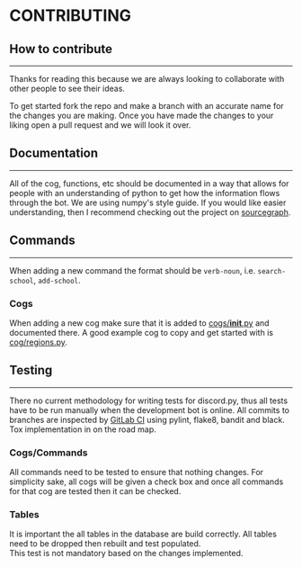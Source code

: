 # CONTRIBUTING

<!-- markdownlint-disable MD024 -->

## How to contribute

---

Thanks for reading this because we are always looking to collaborate with other people to see their ideas.

To get started fork the repo and make a branch with an accurate name for the changes you are making. Once you have made the changes to your liking open a pull request and we will look it over.

## Documentation

---

All of the cog, functions, etc should be documented in a way that allows for people with an understanding of python to get how the information flows through the bot. We are using numpy's style guide. If you would like easier understanding, then I recommend checking out the project on [sourcegraph](https://sourcegraph.com/github.com/Competitive-Cyber-Clubs/Discord-Bot).

## Commands

---

When adding a new command the format should be `verb-noun`, i.e. `search-school`, `add-school`.

### Cogs

When adding a new cog make sure that it is added to [cogs/__init__.py](cogs/\_\_init\_\_.py) and documented there. A good example cog to copy and get started with is [cog/regions.py](cogs/regions.py).

## Testing

---

There no current methodology for writing tests for discord.py, thus all tests have to be run manually when the development bot is online.
All commits to branches are inspected by [GitLab CI](https://gitlab.com/Cyb3r-Jak3/Discord-Bot) using pylint, flake8, bandit and black. Tox implementation in on the road map.

### Cogs/Commands

All commands need to be tested to ensure that nothing changes.
For simplicity sake, all cogs will be given a check box and once all commands for that cog are tested then it can be checked.

### Tables

It is important the all tables in the database are build correctly. All tables need to be dropped then rebuilt and test populated.  
This test is not mandatory based on the changes implemented.
